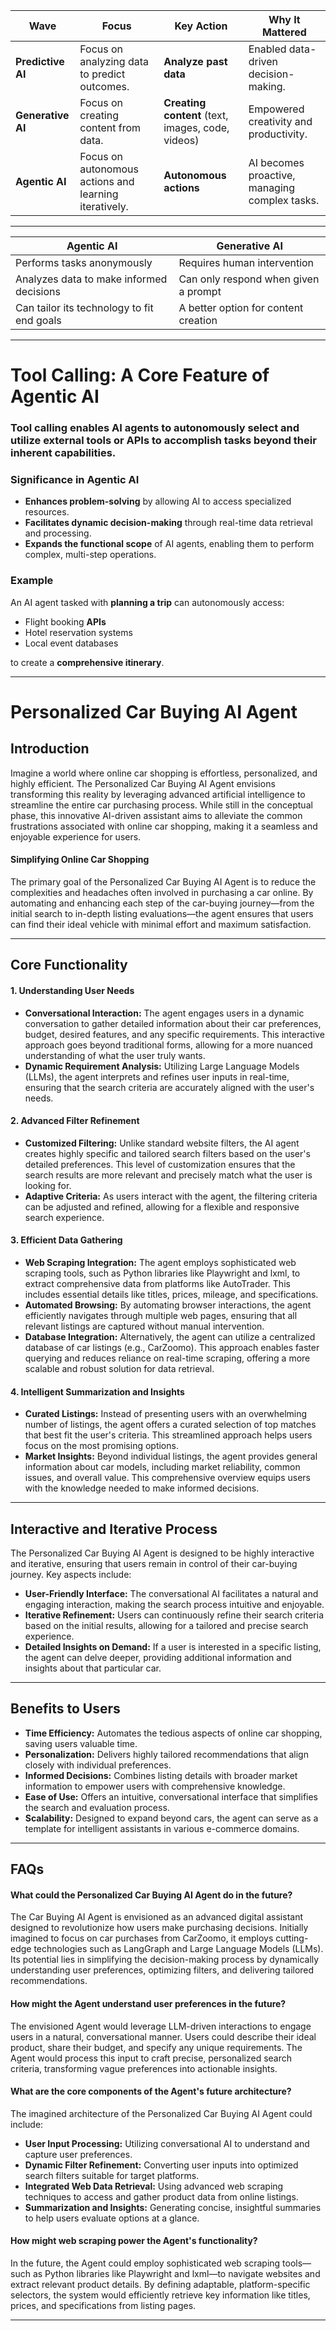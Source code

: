 | **Wave**         | **Focus**                                | **Key Action**                  | **Why It Mattered**                                  |
|------------------|---------------------------------------|--------------------------------|----------------------------------------------------|
| **Predictive AI** | Focus on analyzing data to predict outcomes. | **Analyze past data**           | Enabled data-driven decision-making.                |
| **Generative AI** | Focus on creating content from data.    | **Creating content** (text, images, code, videos) | Empowered creativity and productivity.             |
| **Agentic AI**    | Focus on autonomous actions and learning iteratively. | **Autonomous actions**          | AI becomes proactive, managing complex tasks.      |

---

| **Agentic AI**                      | **Generative AI**                    |
|-------------------------------------|--------------------------------------|
| Performs tasks anonymously           | Requires human intervention          |
| Analyzes data to make informed decisions | Can only respond when given a prompt |
| Can tailor its technology to fit end goals | A better option for content creation |

---

# **Tool Calling: A Core Feature of Agentic AI**

### **Tool calling enables AI agents to autonomously select and utilize external tools or APIs to accomplish tasks beyond their inherent capabilities.**

### **Significance in Agentic AI**
- **Enhances problem-solving** by allowing AI to access specialized resources.
- **Facilitates dynamic decision-making** through real-time data retrieval and processing.
- **Expands the functional scope** of AI agents, enabling them to perform complex, multi-step operations.

### **Example**
An AI agent tasked with **planning a trip** can autonomously access:
- Flight booking **APIs**
- Hotel reservation systems
- Local event databases

to create a **comprehensive itinerary**.


---

# Personalized Car Buying AI Agent

## Introduction

Imagine a world where online car shopping is effortless, personalized, and highly efficient. The Personalized Car Buying AI Agent envisions transforming this reality by leveraging advanced artificial intelligence to streamline the entire car purchasing process. While still in the conceptual phase, this innovative AI-driven assistant aims to alleviate the common frustrations associated with online car shopping, making it a seamless and enjoyable experience for users.

#### Simplifying Online Car Shopping

The primary goal of the Personalized Car Buying AI Agent is to reduce the complexities and headaches often involved in purchasing a car online. By automating and enhancing each step of the car-buying journey—from the initial search to in-depth listing evaluations—the agent ensures that users can find their ideal vehicle with minimal effort and maximum satisfaction.

---

## Core Functionality

#### 1. Understanding User Needs
- **Conversational Interaction:** The agent engages users in a dynamic conversation to gather detailed information about their car preferences, budget, desired features, and any specific requirements. This interactive approach goes beyond traditional forms, allowing for a more nuanced understanding of what the user truly wants.
- **Dynamic Requirement Analysis:** Utilizing Large Language Models (LLMs), the agent interprets and refines user inputs in real-time, ensuring that the search criteria are accurately aligned with the user's needs.

#### 2. Advanced Filter Refinement
- **Customized Filtering:** Unlike standard website filters, the AI agent creates highly specific and tailored search filters based on the user's detailed preferences. This level of customization ensures that the search results are more relevant and precisely match what the user is looking for.
- **Adaptive Criteria:** As users interact with the agent, the filtering criteria can be adjusted and refined, allowing for a flexible and responsive search experience.

#### 3. Efficient Data Gathering
- **Web Scraping Integration:** The agent employs sophisticated web scraping tools, such as Python libraries like Playwright and lxml, to extract comprehensive data from platforms like AutoTrader. This includes essential details like titles, prices, mileage, and specifications.
- **Automated Browsing:** By automating browser interactions, the agent efficiently navigates through multiple web pages, ensuring that all relevant listings are captured without manual intervention.
- **Database Integration:** Alternatively, the agent can utilize a centralized database of car listings (e.g., CarZoomo). This approach enables faster querying and reduces reliance on real-time scraping, offering a more scalable and robust solution for data retrieval.

#### 4. Intelligent Summarization and Insights
- **Curated Listings:** Instead of presenting users with an overwhelming number of listings, the agent offers a curated selection of top matches that best fit the user's criteria. This streamlined approach helps users focus on the most promising options.
- **Market Insights:** Beyond individual listings, the agent provides general information about car models, including market reliability, common issues, and overall value. This comprehensive overview equips users with the knowledge needed to make informed decisions.

---

## Interactive and Iterative Process

The Personalized Car Buying AI Agent is designed to be highly interactive and iterative, ensuring that users remain in control of their car-buying journey. Key aspects include:

- **User-Friendly Interface:** The conversational AI facilitates a natural and engaging interaction, making the search process intuitive and enjoyable.
- **Iterative Refinement:** Users can continuously refine their search criteria based on the initial results, allowing for a tailored and precise search experience.
- **Detailed Insights on Demand:** If a user is interested in a specific listing, the agent can delve deeper, providing additional information and insights about that particular car.

---

## Benefits to Users

- **Time Efficiency:** Automates the tedious aspects of online car shopping, saving users valuable time.
- **Personalization:** Delivers highly tailored recommendations that align closely with individual preferences.
- **Informed Decisions:** Combines listing details with broader market information to empower users with comprehensive knowledge.
- **Ease of Use:** Offers an intuitive, conversational interface that simplifies the search and evaluation process.
- **Scalability:** Designed to expand beyond cars, the agent can serve as a template for intelligent assistants in various e-commerce domains.

---

## FAQs

#### What could the Personalized Car Buying AI Agent do in the future?  
The Car Buying AI Agent is envisioned as an advanced digital assistant designed to revolutionize how users make purchasing decisions. Initially imagined to focus on car purchases from CarZoomo, it employs cutting-edge technologies such as LangGraph and Large Language Models (LLMs). Its potential lies in simplifying the decision-making process by dynamically understanding user preferences, optimizing filters, and delivering tailored recommendations.

#### How might the Agent understand user preferences in the future?  
The envisioned Agent would leverage LLM-driven interactions to engage users in a natural, conversational manner. Users could describe their ideal product, share their budget, and specify any unique requirements. The Agent would process this input to craft precise, personalized search criteria, transforming vague preferences into actionable insights.

#### What are the core components of the Agent's future architecture?  
The imagined architecture of the Personalized Car Buying AI Agent could include:  
- **User Input Processing:** Utilizing conversational AI to understand and capture user preferences.  
- **Dynamic Filter Refinement:** Converting user inputs into optimized search filters suitable for target platforms.  
- **Integrated Web Data Retrieval:** Using advanced web scraping techniques to access and gather product data from online listings.  
- **Summarization and Insights:** Generating concise, insightful summaries to help users evaluate options at a glance.

#### How might web scraping power the Agent's functionality?  
In the future, the Agent could employ sophisticated web scraping tools—such as Python libraries like Playwright and lxml—to navigate websites and extract relevant product details. By defining adaptable, platform-specific selectors, the system would efficiently retrieve key information like titles, prices, and specifications from listing pages.

---
